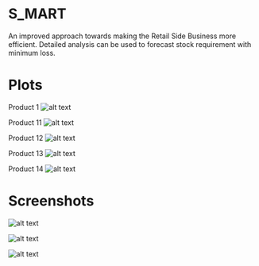 # S_MART
An improved approach towards making the Retail Side Business more efficient. Detailed analysis can be used to forecast stock requirement with minimum loss.

# Plots

Product 1
![alt text](https://github.com/pramayn99/S_MART/blob/master/R%20scripts/plots/Product%201.png)

Product 11
![alt text](https://github.com/pramayn99/S_MART/blob/master/R%20scripts/plots/Product%2011.png)

Product 12
![alt text](https://github.com/pramayn99/S_MART/blob/master/R%20scripts/plots/Product%2012.png)

Product 13
![alt text](https://github.com/pramayn99/S_MART/blob/master/R%20scripts/plots/Product%2013.png)

Product 14
![alt text](https://github.com/pramayn99/S_MART/blob/master/R%20scripts/plots/Product%2014.png)



# Screenshots


![alt text](https://github.com/pramayn99/S_MART/blob/master/Screenshots/Screenshot_20170604-125832.png)



![alt text](https://github.com/pramayn99/S_MART/blob/master/Screenshots/Screenshot_20170604-125851.png)



![alt text](https://github.com/pramayn99/S_MART/blob/master/Screenshots/Screenshot_20170604-125902.png)

